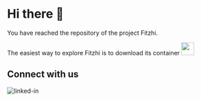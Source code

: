 # Hi there 👋
You have reached the repository of the project Fitzhi.

The easiest way to explore Fitzhi is to download its container
[<img src="https://github.githubassets.com/images/icons/emoji/unicode/1f433.png" style="width: 30px; height: 30px;" />](https://hub.docker.com/repository/docker/fitzhi/application)

## Connect with us
[<img align="left" alt="linked-in" src="https://img.shields.io/badge/linkedin-%230077B5.svg?&style=for-the-badge&logo=linkedin&logoColor=white" />](https://www.linkedin.com/company/fitzhi/about/?viewAsMember=true)
<br>
<br>
<br>
<br>




<!--
**fitzhi/fitzhi** is a ✨ _special_ ✨ repository because its `README.md` (this file) appears on your GitHub profile.

Here are some ideas to get you started:

- 🔭 I’m currently working on ...
- 🌱 I’m currently learning ...
- 👯 I’m looking to collaborate on ...
- 🤔 I’m looking for help with ...
- 💬 Ask me about ...
- 📫 How to reach me: ...
- 😄 Pronouns: ...
- ⚡ Fun fact: ...
-->
